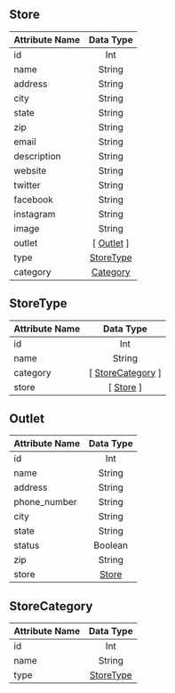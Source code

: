 ## Store
Attribute Name | Data Type
------------ | :-------------:
id | Int
name | String
address | String
city | String
state | String
zip | String
email | String
description | String
website | String
twitter | String
facebook | String
instagram | String
image | String
outlet | [ [Outlet](#outlet) ]
type | [StoreType](#storetype)
category | [Category](#category)

## StoreType
Attribute Name | Data Type
------------ | :-------------:
id | Int
name | String
category | [ [StoreCategory](#storecategory) ]
store | [ [Store](#store) ]

## Outlet
Attribute Name | Data Type
------------ | :-------------:
id | Int
name | String
address | String
phone_number | String
city | String
state | String
status | Boolean
zip | String
store | [Store](#store)

## StoreCategory
Attribute Name | Data Type
------------ | :-------------:
id | Int
name | String
type | [StoreType](#storetype)
